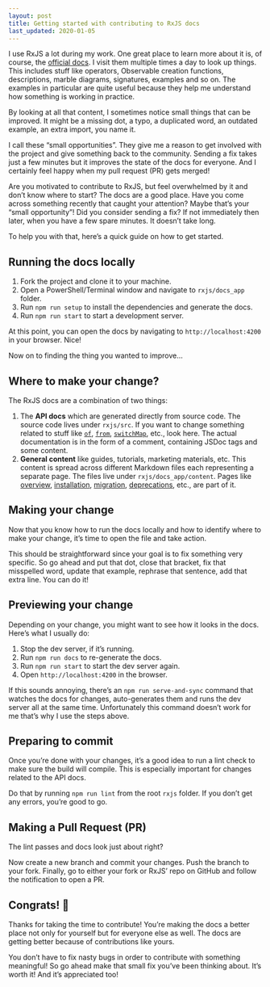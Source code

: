 ```yaml
---
layout: post
title: Getting started with contributing to RxJS docs
last_updated: 2020-01-05 
---
```


I use RxJS a lot during my work. One great place to learn more about it is, of course, the [official docs](https://rxjs.dev/). I visit them multiple times a day to look up things. This includes stuff like operators, Observable creation functions, descriptions, marble diagrams, signatures, examples and so on. The examples in particular are quite useful because they help me understand how something is working in practice.

By looking at all that content, I sometimes notice small things that can be improved. It might be a missing dot, a typo, a duplicated word, an outdated example, an extra import, you name it.

I call these “small opportunities”. They give me a reason to get involved with the project and give something back to the community. Sending a fix takes just a few minutes but it improves the state of the docs for everyone. And I certainly feel happy when my pull request (PR) gets merged!

Are you motivated to contribute to RxJS, but feel overwhelmed by it and don’t know where to start? The docs are a good place. Have you come across something recently that caught your attention? Maybe that’s your “small opportunity”! Did you consider sending a fix? If not immediately then later, when you have a few spare minutes. It doesn’t take long.

To help you with that, here’s a quick guide on how to get started.

## Running the docs locally

1. Fork the project and clone it to your machine.
2. Open a PowerShell/Terminal window and navigate to `rxjs/docs_app` folder.
3. Run `npm run setup` to install the dependencies and generate the docs.
4. Run `npm run start` to start a development server.

At this point, you can open the docs by navigating to `http://localhost:4200` in your browser. Nice!

Now on to finding the thing you wanted to improve...

## Where to make your change?

The RxJS docs are a combination of two things:

1. The **API docs** which are generated directly from source code. The source code lives under `rxjs/src`. If you want to change something related to stuff like [`of`](https://rxjs.dev/api/index/function/of), [`from`](https://rxjs.dev/api/index/function/from), [`switchMap`](https://rxjs.dev/api/operators/switchMap), etc., look here. The actual documentation is in the form of a comment, containing JSDoc tags and some content. 
2. **General content** like guides, tutorials, marketing materials, etc. This content is spread across different Markdown files each representing a separate page. The files live under `rxjs/docs_app/content`. Pages like [overview](https://rxjs.dev/guide/overview), [installation](https://rxjs.dev/guide/installation), [migration](https://rxjs.dev/guide/v6/migration), [deprecations](https://rxjs.dev/api/deprecations), etc., are part of it.

## Making your change

Now that you know how to run the docs locally and how to identify where to make your change, it’s time to open the file and take action.

This should be straightforward since your goal is to fix something very specific. So go ahead and put that dot, close that bracket, fix that misspelled word, update that example, rephrase that sentence, add that extra line. You can do it!

## Previewing your change

Depending on your change, you might want to see how it looks in the docs. Here’s what I usually do:

1. Stop the dev server, if it’s running.
2. Run `npm run docs` to re-generate the docs.
3. Run `npm run start` to start the dev server again.
4. Open `http://localhost:4200` in the browser.

If this sounds annoying, there’s an `npm run serve-and-sync` command that watches the docs for changes, auto-generates them and runs the dev server all at the same time. Unfortunately this command doesn’t work for me that’s why I use the steps above.

## Preparing to commit

Once you’re done with your changes, it’s a good idea to run a lint check to make sure the build will compile. This is especially important for changes related to the API docs.

Do that by running `npm run lint` from the root `rxjs` folder. If you don’t get any errors, you’re good to go.

## Making a Pull Request (PR)

The lint passes and docs look just about right?

Now create a new branch and commit your changes. Push the branch to your fork. Finally, go to either your fork or RxJS’ repo on GitHub and follow the notification to open a PR.

## Congrats! 🎉

Thanks for taking the time to contribute! You’re making the docs a better place not only for yourself but for everyone else as well. The docs are getting better because of contributions like yours.

You don’t have to fix nasty bugs in order to contribute with something meaningful! So go ahead make that small fix you’ve been thinking about. It’s worth it! And it’s appreciated too!
